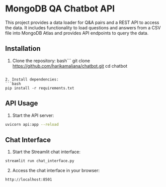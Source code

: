 # MongoDB QA Chatbot API

This project provides a data loader for Q&A pairs and a REST API to access the data. It includes functionality to load questions and answers from a CSV file into MongoDB Atlas and provides API endpoints to query the data.

## Installation

1. Clone the repository:
bash```
git clone https://github.com/harikamaljana/chatbot.git
cd chatbot
```

2. Install dependencies:
```bash
pip install -r requirements.txt
```

## API Usage

1. Start the API server:
```bash
uvicorn api:app --reload
```

## Chat Interface

1. Start the Streamlit chat interface:
```bash
streamlit run chat_interface.py
```

2. Access the chat interface in your browser:
```
http://localhost:8501
```
